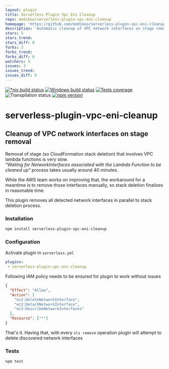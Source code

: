 ```yaml
---
layout: plugin
title: Serverless Plugin Vpc Eni Cleanup
repo: medikoo/serverless-plugin-vpc-eni-cleanup
homepage: 'https://github.com/medikoo/serverless-plugin-vpc-eni-cleanup'
description: 'Automatic cleanup of VPC network interfaces on stage removal'
stars: 5
stars_trend: 
stars_diff: 0
forks: 3
forks_trend: 
forks_diff: 0
watchers: 5
issues: 3
issues_trend: 
issues_diff: 0
---
```



[![*nix build status][nix-build-image]][nix-build-url]
[![Windows build status][win-build-image]][win-build-url]
[![Tests coverage][cov-image]][cov-url]
![Transpilation status][transpilation-image]
[![npm version][npm-image]][npm-url]

# serverless-plugin-vpc-eni-cleanup

## Cleanup of VPC network interfaces on stage removal

Removal of stage (so CloudFormation stack deletion) that involves VPC lambda functions is very slow.  
_"Waiting for NetworkInterfaces associated with the Lambda Function to be cleaned up"_ process takes usually around 40 minutes.

While the AWS team works on improving that, the workaround for a meantime is to remove those interfaces manually, so stack deletion finalizes in reasonable time.

This plugin removes all detected network interfaces in parallel to stack deletion process.

### Installation

```bash
npm install serverless-plugin-vpc-eni-cleanup
```

### Configuration

Activate plugin in `serverless.yml`

```yaml
plugins:
 - serverless-plugin-vpc-eni-cleanup
```

Following IAM policy needs to be ensured for plugin to work without issues

```json
{
  "Effect": "Allow",
  "Action": [
    "ec2:DeleteNetworkInterface",
    "ec2:DetachNetworkInterface",
    "ec2:DescribeNetworkInterfaces"
  ],
  "Resource": ["*"]
}
```

That's it. Having that, with every `sls remove` operation plugin will attempt to delete discovered network interfaces

### Tests

```bash
npm test
```

[nix-build-image]: https://semaphoreci.com/api/v1/medikoo-org/serverless-plugin-vpc-eni-cleanup/branches/master/shields_badge.svg
[nix-build-url]: https://semaphoreci.com/medikoo-org/serverless-plugin-vpc-eni-cleanup
[win-build-image]: https://ci.appveyor.com/api/projects/status/x5rse1pkowe7ww4s?svg=true
[win-build-url]: https://ci.appveyor.com/project/medikoo/serverless-plugin-vpc-eni-cleanup
[cov-image]: https://img.shields.io/codecov/c/github/medikoo/serverless-plugin-vpc-eni-cleanup.svg
[cov-url]: https://codecov.io/gh/medikoo/serverless-plugin-vpc-eni-cleanup
[transpilation-image]: https://img.shields.io/badge/transpilation-free-brightgreen.svg
[npm-image]: https://img.shields.io/npm/v/serverless-plugin-vpc-eni-cleanup.svg
[npm-url]: https://www.npmjs.com/package/serverless-plugin-vpc-eni-cleanup
